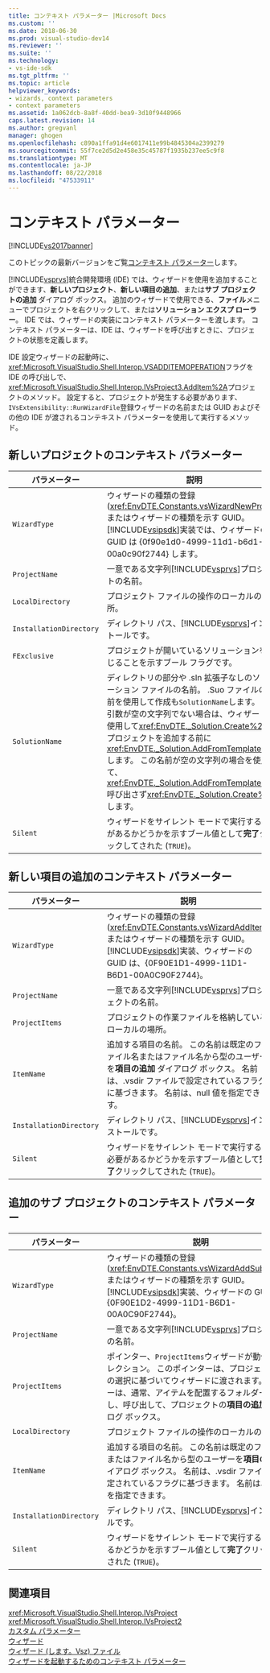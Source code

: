 ```yaml
---
title: コンテキスト パラメーター |Microsoft Docs
ms.custom: ''
ms.date: 2018-06-30
ms.prod: visual-studio-dev14
ms.reviewer: ''
ms.suite: ''
ms.technology:
- vs-ide-sdk
ms.tgt_pltfrm: ''
ms.topic: article
helpviewer_keywords:
- wizards, context parameters
- context parameters
ms.assetid: 1a062dcb-8a8f-40dd-bea9-3d10f9448966
caps.latest.revision: 14
ms.author: gregvanl
manager: ghogen
ms.openlocfilehash: c890a1ffa91d4e6017411e99b4845304a2399279
ms.sourcegitcommit: 55f7ce2d5d2e458e35c45787f1935b237ee5c9f8
ms.translationtype: MT
ms.contentlocale: ja-JP
ms.lasthandoff: 08/22/2018
ms.locfileid: "47533911"
---
```

# <a name="context-parameters"></a>コンテキスト パラメーター
[!INCLUDE[vs2017banner](../../includes/vs2017banner.md)]

このトピックの最新バージョンをご覧[コンテキスト パラメーター](https://docs.microsoft.com/visualstudio/extensibility/internals/context-parameters)します。  
  
[!INCLUDE[vsprvs](../../includes/vsprvs-md.md)]統合開発環境 (IDE) では、ウィザードを使用を追加することができます、**新しいプロジェクト**、**新しい項目の追加**、または**サブ プロジェクトの追加** ダイアログ ボックス。 追加のウィザードで使用できる、**ファイル**メニューでプロジェクトを右クリックして、または**ソリューション エクスプ ローラー**。 IDE では、ウィザードの実装にコンテキスト パラメーターを渡します。 コンテキスト パラメーターは、IDE は、ウィザードを呼び出すときに、プロジェクトの状態を定義します。  
  
 IDE 設定ウィザードの起動時に、<xref:Microsoft.VisualStudio.Shell.Interop.VSADDITEMOPERATION>フラグを IDE の呼び出しで、<xref:Microsoft.VisualStudio.Shell.Interop.IVsProject3.AddItem%2A>プロジェクトのメソッド。 設定すると、プロジェクトが発生する必要があります、`IVsExtensibility::RunWizardFile`登録ウィザードの名前または GUID およびその他の IDE が渡されるコンテキスト パラメーターを使用して実行するメソッド。  
  
## <a name="context-parameters-for-new-project"></a>新しいプロジェクトのコンテキスト パラメーター  
  
|パラメーター|説明|  
|---------------|-----------------|  
|`WizardType`|ウィザードの種類の登録 (<xref:EnvDTE.Constants.vsWizardNewProject>) またはウィザードの種類を示す GUID。 [!INCLUDE[vsipsdk](../../includes/vsipsdk-md.md)]実装では、ウィザードの GUID は {0f90e1d0-4999-11d1-b6d1-00a0c90f2744} します。|  
|`ProjectName`|一意である文字列[!INCLUDE[vsprvs](../../includes/vsprvs-md.md)]プロジェクトの名前。|  
|`LocalDirectory`|プロジェクト ファイルの操作のローカルの場所。|  
|`InstallationDirectory`|ディレクトリ パス、[!INCLUDE[vsprvs](../../includes/vsprvs-md.md)]インストールです。|  
|`FExclusive`|プロジェクトが開いているソリューションを閉じることを示すブール フラグです。|  
|`SolutionName`|ディレクトリの部分や .sln 拡張子なしのソリューション ファイルの名前。 .Suo ファイルの名前を使用して作成も`SolutionName`します。 この引数が空の文字列でない場合は、ウィザードを使用して<xref:EnvDTE._Solution.Create%2A>でプロジェクトを追加する前に<xref:EnvDTE._Solution.AddFromTemplate%2A>します。 この名前が空の文字列の場合を使用して、<xref:EnvDTE._Solution.AddFromTemplate%2A>呼び出さず<xref:EnvDTE._Solution.Create%2A>します。|  
|`Silent`|ウィザードをサイレント モードで実行する必要があるかどうかを示すブール値として**完了**クリックしてされた (`TRUE`)。|  
  
## <a name="context-parameters-for-add-new-item"></a>新しい項目の追加のコンテキスト パラメーター  
  
|パラメーター|説明|  
|---------------|-----------------|  
|`WizardType`|ウィザードの種類の登録 (<xref:EnvDTE.Constants.vsWizardAddItem>) またはウィザードの種類を示す GUID。 [!INCLUDE[vsipsdk](../../includes/vsipsdk-md.md)]実装、ウィザードの GUID は、{0F90E1D1-4999-11D1-B6D1-00A0C90F2744}。|  
|`ProjectName`|一意である文字列[!INCLUDE[vsprvs](../../includes/vsprvs-md.md)]プロジェクトの名前。|  
|`ProjectItems`|プロジェクトの作業ファイルを格納しているローカルの場所。|  
|`ItemName`|追加する項目の名前。 この名前は既定のファイル名またはファイル名から型のユーザーを**項目の追加** ダイアログ ボックス。 名前は、.vsdir ファイルで設定されているフラグに基づきます。 名前は、null 値を指定できます。|  
|`InstallationDirectory`|ディレクトリ パス、[!INCLUDE[vsprvs](../../includes/vsprvs-md.md)]インストールです。|  
|`Silent`|ウィザードをサイレント モードで実行する必要があるかどうかを示すブール値として**完了**クリックしてされた (`TRUE`)。|  
  
## <a name="context-parameters-for-add-sub-project"></a>追加のサブ プロジェクトのコンテキスト パラメーター  
  
|パラメーター|説明|  
|---------------|-----------------|  
|`WizardType`|ウィザードの種類の登録 (<xref:EnvDTE.Constants.vsWizardAddSubProject>) またはウィザードの種類を示す GUID。 [!INCLUDE[vsipsdk](../../includes/vsipsdk-md.md)]実装、ウィザードの GUID は、{0F90E1D2-4999-11D1-B6D1-00A0C90F2744}。|  
|`ProjectName`|一意である文字列[!INCLUDE[vsprvs](../../includes/vsprvs-md.md)]プロジェクトの名前。|  
|`ProjectItems`|ポインター、`ProjectItems`ウィザードが動作するコレクション。 このポインターは、プロジェクト階層の選択に基づいてウィザードに渡されます。 ユーザーは、通常、アイテムを配置するフォルダーを選択し、呼び出して、プロジェクトの**項目の追加** ダイアログ ボックス。|  
|`LocalDirectory`|プロジェクト ファイルの操作のローカルの場所。|  
|`ItemName`|追加する項目の名前。 この名前は既定のファイル名またはファイル名から型のユーザーを**項目の追加** ダイアログ ボックス。 名前は、.vsdir ファイルで設定されているフラグに基づきます。 名前は、null 値を指定できます。|  
|`InstallationDirectory`|ディレクトリ パス、[!INCLUDE[vsprvs](../../includes/vsprvs-md.md)]インストールです。|  
|`Silent`|ウィザードをサイレント モードで実行する必要があるかどうかを示すブール値として**完了**クリックしてされた (`TRUE`)。|  
  
## <a name="see-also"></a>関連項目  
 <xref:Microsoft.VisualStudio.Shell.Interop.IVsProject>   
 <xref:Microsoft.VisualStudio.Shell.Interop.IVsProject2>   
 [カスタム パラメーター](../../extensibility/internals/custom-parameters.md)   
 [ウィザード](../../extensibility/internals/wizards.md)   
 [ウィザード (します。Vsz) ファイル](../../extensibility/internals/wizard-dot-vsz-file.md)   
 [ウィザードを起動するためのコンテキスト パラメーター](http://msdn.microsoft.com/library/051a10f4-9e45-4604-b344-123044f33a24)


